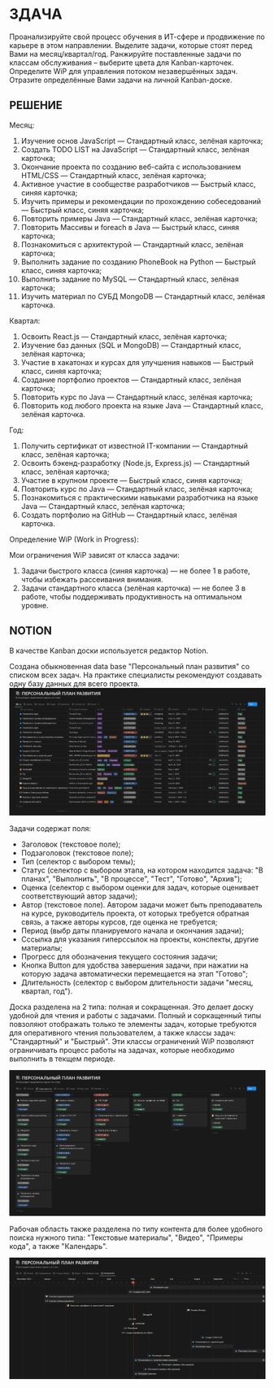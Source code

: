 # ЗДАЧА

Проанализируйте свой процесс обучения в ИТ-сфере и продвижение по карьере в этом направлении. 
Выделите задачи, которые стоят перед Вами на месяц/квартал/год. 
Ранжируйте поставленные задачи по классам обслуживания – выберите цвета для Kanban-карточек. 
Определите WiP для управления потоком незавершённых задач. 
Отразите определённые Вами задачи на личной Kanban-доске.

## РЕШЕНИЕ

Месяц:
1. Изучение основ JavaScript — Стандартный класс, зелёная карточка;
2. Создать TODO LIST на JavaScript — Стандартный класс, зелёная карточка;
3. Окончание проекта по созданию веб-сайта с использованием HTML/CSS — Стандартный класс, зелёная карточка;
4. Активное участие в сообществе разработчиков — Быстрый класс, синяя карточка;
5. Изучить примеры и рекомендации по прохождению собеседований — Быстрый класс, синяя карточка;
6. Повторить примеры Java — Стандартный класс, зелёная карточка;
7. Повторить Массивы и foreach в Java — Быстрый класс, синяя карточка;
8. Познакомиться с архитектурой — Стандартный класс, зелёная карточка;
9. Выполнить задание по созданию PhoneBook на Python  — Быстрый класс, синяя карточка;
10. Выполнить задание по MySQL — Стандартный класс, зелёная карточка;
11. Изучить материал по СУБД MongoDB — Стандартный класс, зелёная карточка.

Квартал:
1. Освоить React.js — Стандартный класс, зелёная карточка;
2. Изучение баз данных (SQL и MongoDB) —  Стандартный класс, зелёная карточка;
3. Участие в хакатонах и курсах для улучшения навыков —  Быстрый класс, синяя карточка;
4. Создание портфолио проектов —  Стандартный класс, зелёная карточка;
5. Повторить курс по Java —  Стандартный класс, зелёная карточка;
6. Повторить код любого проекта на языке Java —  Стандартный класс, зелёная карточка.

Год:
1. Получить сертификат от известной IT-компании —  Стандартный класс, зелёная карточка;
2. Освоить бэкенд-разработку (Node.js, Express.js) — Стандартный класс, зелёная карточка;
3. Участие в крупном проекте — Быстрый класс, синяя карточка;
4. Повторить курс по Java — Стандартный класс, зелёная карточка;
5. Познакомиться с практическими навыками разработчика на языке Java — Стандартный класс, зелёная карточка;
6. Создать портфолио на GitHub — Стандартный класс, зелёная карточка.

Определение WiP (Work in Progress):

Мои ограничения WiP зависят от класса задачи:
1. Задачи быстрого класса (синяя карточка) — не более 1 в работе, чтобы избежать рассеивания внимания.
2. Задачи стандартного класса (зелёная карточка) — не более 3 в работе, чтобы поддерживать продуктивность на оптимальном уровне.

## NOTION

В качестве Kanban доски используется редактор Notion.

Создана обыкновенная data base "Персональный план развития" со списком всех задач. На практике специалисты рекомендуют создавать одну базу данных для всего проекта.
![Список задач в Notion](img/Kanban/NotionKanbanTaskList.jpg)

Задачи содержат поля:
* Заголовок (текстовое поле);
* Подзаголовок (текстовое поле);
* Тип (селектор с выбором темы);
* Статус (селектор с выбором этапа, на котором находится задача: "В планах", "Выполнить", "В процессе", "Тест", "Готово", "Архив");
* Оценка (селектор с выбором оценки для задач, которые оценивает соответствующий автор задачи);
* Автор (текстовое поле). Автором задачи может быть преподаватель на курсе, руководитель проекта, от которых требуется обратная связь, а также авторы курсов, где оценка не требуется;
* Период (выбр даты планируемого начала и окончания задачи);
* Сссылка для указания гиперссылок на проекты, конспекты, другие материалы;
* Прогресс для обозначения текущего состояния задачи;
* Кнопка Button для удобства завершения задачи, при нажатии на которую задача автоматически перемещается на этап "Готово";
* Длительность (селектор с выбором длительности задачи "месяц, квартал, год").

Доска разделена на 2 типа: полная и сокращенная. Это делает доску удобной для чтения и работы с задачами. Полный и соркащенный типы повзоляют отображать только те элементы задач, которые требуются для оперативного чтения пользователем, а также классы задач: "Стандартный" и "Быстрый". Эти классы ограничений WiP позволяют ограничивать процесс работы на задачах, которые необходимо выполнить в текщем периоде.

![Доска задач](img/Kanban/NotionKanbanBoard.jpg)

Рабочая область также разделена по типу контента для более удобного поиска нужного типа: "Текстовые материалы", "Видео", "Примеры кода", а также "Календарь".

![Календарь](img/Kanban/NotionKanbanCalendar.jpg)